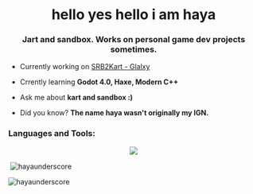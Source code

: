 <h1 align="center">hello yes hello i am haya</h1>
<h3 align="center">Jart and sandbox. Works on personal game dev projects sometimes.</h3>

- Currently working on [SRB2Kart - Glalxy](https://git.do.srb2.org/haya_/Kart-Public)

- Crrently learning **Godot 4.0, Haxe, Modern C++**

- Ask me about **kart and sandbox :)**

- Did you know? **The name haya wasn't originally my IGN.**

<h3 align="left">Languages and Tools:</h3>

<p align="center">
  <a href="https://skillicons.dev">
    <img src="https://skillicons.dev/icons?i=c,cpp,cs,haxe,bash,git,linux,godot" />
  </a>
</p>

<p>&nbsp;<img align="center" src="https://github-readme-stats.vercel.app/api?username=hayaunderscore&show_icons=true&theme=dark&locale=en" alt="hayaunderscore" /></p>

<p><img align="center" src="https://github-readme-streak-stats.herokuapp.com/?user=hayaunderscore&theme=dark" alt="hayaunderscore" /></p>
